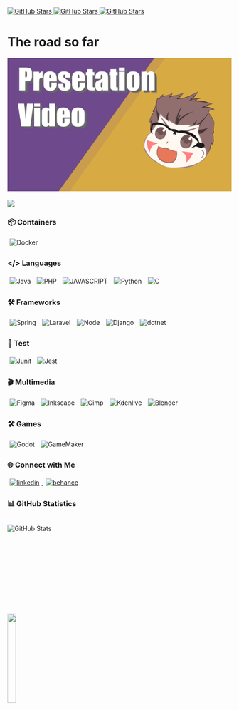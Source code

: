 <div>
  <a href="https://github.com/lkevinvinagre" target="_blank">
    <img src="https://img.shields.io/github/followers/lkevinvinagre?style=flat-square" alt="GitHub Stars" style="margin-bottom: 5px;" />
  </a>
  <a href="https://github.com/lkevinvinagre" target="_blank">
    <img src="https://img.shields.io/github/stars/lkevinvinagre?style=flat-square" alt="GitHub Stars" style="margin-bottom: 5px;" />
  </a>
  <a href="https://github.com/paulosalvatore" target="_blank">
    <img src="https://komarev.com/ghpvc/?username=lkevinvinagre&&style=flat-square" alt="GitHub Stars" style="margin-bottom: 5px;" />
  </a>
</div>

# The road so far

[![Watch the video](/banner_video.png)](https://youtu.be/atKtk2AIUPM&t)

<img src="https://readme-typing-svg.demolab.com?font=Fira+Code&weight=200&pause=1000&color=C799FF&width=300&lines=Wanna+know+more+?+" align="center">

<!--Containers: START-->

### 📦 Containers

<div style="display: inline_block">
  <img style="padding: 5px;"  align="center" alt="Docker" src="https://img.shields.io/badge/Docker-8e00cd?style=for-the-badge&logo=docker&logoColor=white">
</div>

<!--Conatiners: END -->

<!--Language: START-->
### </> Languages

<div style="display: inline_block gap: 5px;">
   <img style="padding: 5px;"  align="center" alt="Java" src="https://img.shields.io/badge/Java-8e00cd?style=for-the-badge&logo=Openjdk&logoColor=white">
  <img style="padding: 5px;"  align="center" alt="PHP"  src="https://img.shields.io/badge/PHP-8e00cd?style=for-the-badge&logo=php&logoColor=white">
  <img style="padding: 5px;"  align="center" alt="JAVASCRIPT" src="https://img.shields.io/badge/JAVASCRIPT-8e00cd?style=for-the-badge&logo=javascript&logoColor=white">
  <img style="padding: 5px;"  align="center" alt="Python" src="https://img.shields.io/badge/Python-8e00cd?style=for-the-badge&logo=python&logoColor=white">
  <img style="padding: 5px;"  align="center" alt="C" src="https://img.shields.io/badge/C-8e00cd?style=for-the-badge&logo=cplusplus&logoColor=white">
</div>
<!--Language: END-->

<!--Frameworks: START-->

### 🛠️ Frameworks

<div style="display: inline_block gap: 5px;">
   <img style="padding: 5px;"  align="center" alt="Spring" src="https://img.shields.io/badge/Spring-8e00cd?style=for-the-badge&logo=Spring&logoColor=white">
  <img style="padding: 5px;"  align="center" alt="Laravel"  src="https://img.shields.io/badge/Laravel-8e00cd?style=for-the-badge&logo=laravel&logoColor=white">
  <img style="padding: 5px;"  align="center" alt="Node" src="https://img.shields.io/badge/NODEJS-8e00cd?style=for-the-badge&logo=Node.js&logoColor=white">
  <img style="padding: 5px;"  align="center" alt="Django" src="https://img.shields.io/badge/DJANGO-8e00cd?style=for-the-badge&logo=django&logoColor=white">
  <img style="padding: 5px;"  align="center" alt="dotnet" src="https://img.shields.io/badge/.NET-8e00cd?style=for-the-badge&logo=dotnet&logoColor=white">
</div>

<!--Frameworks: END-->

<!--Test: START-->

### 🐞 Test

<div style="display: inline_block">
   <img style="padding: 5px;"  align="center" alt="Junit" src="https://img.shields.io/badge/Junit-8e00cd?style=for-the-badge&logo=junit5&logoColor=white">
  <img style="padding: 5px;"  align="center" alt="Jest"  src="https://img.shields.io/badge/Jest-8e00cd?style=for-the-badge&logo=jest&logoColor=white">
</div>

<!--Test: END-->

<!--Multimedia: START-->

### 🎬 Multimedia
<div style="display: inline_block gap: 5px;">
<img style="padding: 5px;" align="center" alt="Figma" src="https://img.shields.io/badge/Figma-8e00cd?style=for-the-badge&logo=figma&logoColor=white">
 <img style="padding: 5px;"  align="center" alt="Inkscape" src="https://img.shields.io/badge/Inkscape-8e00cd?style=for-the-badge&logo=inkscape&logoColor=white">
 <img style="padding: 5px;"  align="center" alt="Gimp" src="https://img.shields.io/badge/Gimp-8e00cd?style=for-the-badge&logo=Gimp&logoColor=white">
 <img style="padding: 5px;"  align="center" alt="Kdenlive" src="https://img.shields.io/badge/Kdenlive-8e00cd?style=for-the-badge&logo=Kdenlive&logoColor=white">
 <img style="padding: 5px;"  align="center" alt="Blender" src="https://img.shields.io/badge/Blender-8e00cd?style=for-the-badge&logo=Blender&logoColor=white">
</div>
<!--Multimedia: END-->

<!--Games: START-->

### 🛠️ Games

<div style="display: inline_block">
  <img style="padding: 5px;"  align="center" alt="Godot" src="https://img.shields.io/badge/Godot-8e00cd?style=for-the-badge&logo=godotengine&logoColor=white">
  <img style="padding: 5px;"  align="center" alt="GameMaker" src="https://img.shields.io/badge/GameMaker-8e00cd?style=for-the-badge&logo=GameMaker&logoColor=white">
</div>

<!--Games: END-->

<!-- Social Media:START -->

### 🌐 Connect with Me  
<div>
  <a href="https://www.linkedin.com/in/lkevinvinagre/" target="_blank">
    <img style="padding: 5px;"  src=https://img.shields.io/badge/LinkedIn-8e00cd?style=for-the-badge&logo=linkedin&logoColor=white alt=linkedin style="margin-bottom: 5px;" />
  </a>
  <a href="https://www.behance.net/lkevinVinagre" target="_blank">
    <img style="padding: 5px;"  src=https://img.shields.io/badge/Behance-8e00cd?style=for-the-badge&logo=Behance&logoColor=white alt=behance style="margin-bottom: 5px;" />
  </a>
</div>

<!-- Social Media:END -->

<!-- Github Stats:START-->
### 📊 GitHub Statistics  

<div style="display: flex; align-items: center; gap: 10px;">

  <img 
    align="left" 
    alt="GitHub Stats" 
    height="200" 
    src="https://github-readme-stats.vercel.app/api?username=lkevinvinagre&show_icons=true&theme=midnight-purple&include_all_commits=false"
    />
   <img src="https://github-readme-stats.vercel.app/api/top-langs/?username=lkevinvinagre&theme=midnight-purple&hide_border=false&include_all_commits=false&count_private=false&layout=compact" width="40%" height="200" align="center"> <br>  
  
</div> 
<!-- Github Stats:END -->